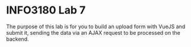 # INFO3180 Lab 7
The purpose of this lab is for you to build an upload form with VueJS and
submit it, sending the data via an AJAX request to be processed on the
backend. 
